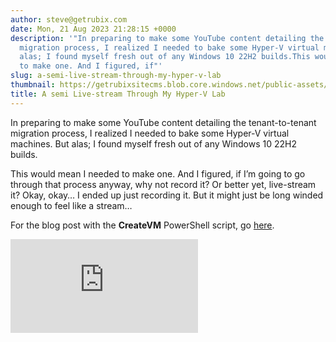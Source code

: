 ```yaml
---
author: steve@getrubix.com
date: Mon, 21 Aug 2023 21:28:15 +0000
description: '"In preparing to make some YouTube content detailing the tenant-to-tenant
  migration process, I realized I needed to bake some Hyper-V virtual machines. But
  alas; I found myself fresh out of any Windows 10 22H2 builds.This would mean I needed
  to make one. And I figured, if"'
slug: a-semi-live-stream-through-my-hyper-v-lab
thumbnail: https://getrubixsitecms.blob.core.windows.net/public-assets/content/v1/thumbnails/a-semi-live-stream-through-my-hyper-v-lab_thumbnail.jpg
title: A semi Live-stream Through My Hyper-V Lab
---
```


In preparing to make some YouTube content detailing the tenant-to-tenant migration process, I realized I needed to bake some Hyper-V virtual machines. But alas; I found myself fresh out of any Windows 10 22H2 builds.

This would mean I needed to make one. And I figured, if I’m going to go through that process anyway, why not record it? Or better yet, live-stream it? Okay, okay… I ended up just recording it. But it might just be long winded enough to feel like a stream…

For the blog post with the **CreateVM** PowerShell script, go [here](https://www.getrubix.com/blog/hyped-up-hyper-v).

<div class="iframe-wrapper">
  <iframe src="https://www.youtube.com/embed/4y6u5OIn73g?feature=oembed" frameborder="0" allowfullscreen></iframe>
</div>